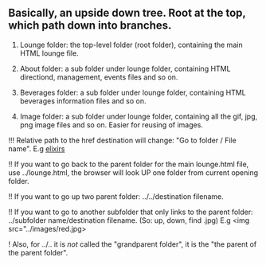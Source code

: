## Basically, an upside down tree. Root at the top, which path down into branches.

1. Lounge folder: the top-level folder (root folder), containing the main HTML lounge file.

2. About folder: a sub folder under lounge folder, containing HTML directiond, management, events files and so on.

3. Beverages folder: a sub folder under lounge folder, containing HTML beverages information files and so on.

4. Image folder: a sub folder under lounge folder, containing all the gif, jpg, png image files and so on. Easier for reusing of images.

!!! Relative path to the href destination will change: "Go to folder / File name". E.g <a href="beverages/elixir.html">elixirs</a>  

!! If you want to go back to the parent folder for the main lounge.html file, use ../lounge.html, the browser will look UP one folder from current opening folder.

!! If you want to go up two parent folder: ../../destination filename. 

!! If you want to go to another subfolder that only links to the parent folder: ../subfolder name/destination filename. (So: up, down, find .jpg) E.g <img src="../images/red.jpg>

! Also, for ../.. it is *not* called the "grandparent folder", it is the "the parent of the parent folder".
